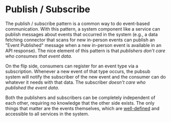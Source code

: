 # Publish / Subscribe

The publish / subscribe pattern is a common way to do event-based communication.
With this pattern,
a system component like a service can publish messages about events
that occurred in the system
(e.g., a data fetching connector that scans for new in-person events
can publish an "Event Published" message when a new in-person event is available
in an API response).
The nice element of this pattern is that *publishers don't care who consumes
that event data*.

On the flip side,
consumers can register for an event type via a subscription.
Whenever a new event of that type occurs,
the pubsub system will notify the subscriber of the new event
and the consumer can do whatever it needs with that data.
The subscriber *doesn't care who published the event data*.

Both the publishers and subscribers can be completely independent of each other,
requiring no knowledge that the other side exists.
The only things that matter are the events themselves,
which are [well-defined](events.md) and accessible to all services in the system.
